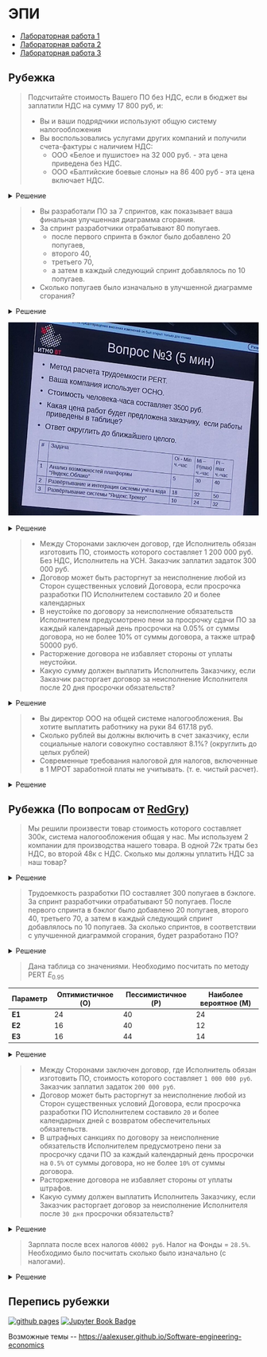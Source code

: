 # ЭПИ

- [Лабораторная работа 1](Lab1/Lab1_Юнусов_Лапин.pdf)
- [Лабораторная работа 2](Lab2/Lab2_Юнусов_Лапин.pdf)
- [Лабораторная работа 3](Lab3/Lab3_Юнусов_Лапин.pdf)

## Рубежка

> Подсчитайте стоимость Вашего ПО без НДС, если в бюджет вы заплатили НДС на сумму 17 800 руб, и:
> - Вы и ваши подрядчики используют общую систему налогообложения
> - Вы воспользовались услугами других компаний и получили счета-фактуры с наличием НДС:
>	- ООО «Белое и пушистое» на 32 000 руб. - эта цена приведена без НДС.
>	- ООО «Балтийские боевые слоны» на 86 400 руб - эта цена включает НДС.

<details>
    <summary>Решение</summary>

1. **Первая компания**:
   - **Расходы без НДС**: 32 000 рублей
   - **Стоимость без НДС (но она его все равно заплатила)**: 
     - **Входящий НДС**: 32 000 × 0.2 = 6 400 рублей
2. **Вторая компания**:
   - **Расходы с НДС**: 86 400 рублей
   - **НДС включен в стоимость**: 
     - **База без НДС**: 86 400 ÷ 1.20 = 72 000 рублей
     - **Входящий НДС**: 86 400 - 72 000 = 14 400 рублей

3. **Расчёт НДС к уплате**
    - X × 0.2 = 6 400 + 14 400 + 17 800 = 38 600 рублей
    - X = 38 600 ÷ 0.2 = 193 000 рублей

### Ответ

$\fbox{193 000 рублей}$

</details>

> - Вы разработали ПО за 7 спринтов, как показывает ваша финальная улучшенная диаграмма сгорания.
> - За спринт разработчики отрабатывают 80 попугаев.
>   - после первого спринта в бэклог было добавлено 20 попугаев,
>   - второго 40,
>   - третьего 70,
>   - а затем в каждый следующий спринт добавлялось по 10 попугаев.
> - Сколько попугаев было изначально в улучшенной диаграмме сгорания?

<details>
    <summary>Решение</summary>

1. Общее количество выполненных задач за 7 спринтов:
`7 × 80 = 560`
1. Добавленные задачи после каждого спринта:
> «Все попугаи, я говорил на лекции, не могут накидываться никак иначе, кроме как перед спринтом в текущий спринт»
> © Клименков С.В.

|№|Добавлено|
|---|---|
|1| 20 |
|2| 40 |
|3| 70 |
|4| 10 |
|5| 10 |
|6| 10 |
|7| 0 |
|Итого|160|
1. Начальный бэклог:
`560 - 160 = 400`

### Ответ

$\fbox{400}$

</details>

![q3](./images/q3.jpeg)

<details>
    <summary>Решение</summary>

| $O_i$ | $M_i$ | $P_i$ | $E_i$ | $СКО_i$ | $СКО_i^2$ |
|---|---|---|---|---|---|
| $5$ | $30$ | $40$ | $\frac{55}{2}$ | $\frac{35}{6}$ | $\frac{1225}{36}$ |
| $18$ | $32$ | $50$ | $\frac{98}{3}$ | $\frac{16}{3}$ | $\frac{256}{9}$ |
| $10$ | $24$ | $32$ | $23$ | $\frac{11}{3}$ | $\frac{121}{9}$ |

$\sum E_i = \frac{499}{6}$

$СКО^2 = \sqrt{\frac{1225}{36} + \frac{256}{9} + \frac{121}{9}} = 8.71$

$E_{95} = \frac{499}{6} + 2 \cdot 8.71 = 100.6$

Цена без НДС = $100.6 \cdot 3500 = 352074.4529 руб$

Цена с НДС = $100.6 \cdot 1.2 = 422489.3435 руб$

### Ответ

$\fbox{422 489 руб}$

</details>

> - Между Сторонами заключен договор, где Исполнитель обязан изготовить ПО, стоимость которого составляет 1 200 000 руб. Без НДС, Исполнитель на УСН. Заказчик заплатил задаток 300 000 руб.
> - Договор может быть расторгнут за неисполнение любой из Сторон существенных условий Договора, если просрочка разработки ПО
Исполнителем составило 20 и более календарных
> - В неустойке по договору за неисполнение обязательств
Исполнителем предусмотрено пени за просрочку сдачи ПО за каждый календарный день просрочки на 0.05% от суммы договора, но не более 10% от суммы договора, а также штраф 50000 руб.
> - Расторжение договора не избавляет стороны от уплаты неустойки.
> - Какую сумму должен выплатить Исполнитель Заказчику, если
Заказчик расторгает договор за неисполнение Исполнителя после
20 дня просрочки обязательств?

<details>
    <summary>Решение</summary>

- Всего `1 200 000 руб`
- Задаток `300 00 руб` (Задаток возвращается в двойном размере ([Лекция 6](https://www.youtube.com/watch?v=oq5hT2W4swM&list=PLBWafxh1dFuy5v7wAueiVTuIiroN4TZAo&index=7&t=1h19m31s)))
- Штраф `50 000 руб`
- Просрок `20`
- Пени `1 200 000 × 0.05% = 600 руб/день`
    - Всего `600 × 20 = 12000 руб`, что меньше 10%.
- Итого `300 000 × 2 + 12 000 + 50 000 руб = 662 000 руб`

### Ответ

$\fbox{662 000 руб}$

</details>

> - Вы директор ООО на общей системе налогообложения. Вы хотите выплатить работнику на руки 84 617.18 руб.
> - Сколько рублей вы должны включить в счет заказчику, если социальные налоги совокупно составляют 8.1%? (округлить до целых рублей)
> - Современные требования налоговой для налогов, включенные в 1 МРОТ заработной платы не учитывать. (т. е. чистый расчет).

<details>
    <summary>Решение</summary>

- Счет: `84 617.18 ÷ 0.87 × 1.081 × 1.2 = 126 167.1332 руб`

### Ответ

$\fbox{126 167 руб}$

</details>

## Рубежка (По вопросам от [RedGry](https://github.com/RedGry/ITMO/tree/master/Economics%20Software%20Engineering))

> Мы решили произвести товар стоимость которого составляет 300к, система налогообложения общая у нас. Мы используем 2 компании для производства нашего товара. В одной 72к траты без НДС, во второй 48к с НДС. Сколько мы должны уплатить НДС за наш товар?

<details>
    <summary>Решение</summary>

Для расчёта НДС, который необходимо уплатить при продаже товара стоимостью 300 000 рублей на общей системе налогообложения, нужно учитывать как исходящий НДС (от продаж), так и входящий НДС (от расходов).

**Шаг 1: Определение исходящего НДС (от продажи)**

- **Продажная цена без НДС**: 300 000 рублей
- **Ставка НДС**: 20%
- **Исходящий НДС**: 300 000 × 20% = 60 000 рублей

**Шаг 2: Определение входящего НДС (от расходов)**

1. **Первая компания**:
   - **Расходы без НДС**: 72 000 рублей
   - **Стоимость без НДС (но она его все равно заплатила)**: 
     - **Входящий НДС**: 72 000 × 0.2 = 14 400 рублей

2. **Вторая компания**:
   - **Расходы с НДС**: 48 000 рублей
   - **НДС включен в стоимость**: 
     - **База без НДС**: 48 000 ÷ 1.20 = 40 000 рублей
     - **Входящий НДС**: 48 000 - 40 000 = 8 000 рублей

**Шаг 3: Расчёт НДС к уплате**

- **НДС к уплате** = **Исходящий НДС** - **Входящий НДС** = 60 000 - 8 000 - 14 400= **37 600 рублей**

### Ответ

$\fbox{37 600 рублей}$
</details>

> Трудоемкость разработки ПО составляет 300 попугаев в бэклоге. За спринт разработчики отрабатывают 50 попугаев. После первого спринта в бэклог было добавлено 20 попугаев, второго 40, третьего 70, а затем в каждый следующий спринт добавлялось по 10 попугаев. За сколько спринтов, в соответствии с улучшенной диаграммой сгорания, будет разработано ПО?

<details>
    <summary>Решение</summary>

Чтобы определить, за сколько спринтов будет разработано ПО с учетом добавления новых попугаев в бэклог после каждого спринта, рассмотрим процесс пошагово.

### Исходные данные

- **Начальный бэклог:** 300 попугаев
- **Скорость разработки:** 50 попугаев за спринт
- **Добавления в бэклог:**
  - После 1-го спринта: +20 попугаев
  - После 2-го спринта: +40 попугаев
  - После 3-го спринта: +70 попугаев
  - Начиная с 4-го спринта и далее: +10 попугаев после каждого спринта

### Пошаговый расчет

| Спринт | Начальный бэклог | Разработано | Остаток до добавления | Добавлено | Итоговый бэклог |
|--------|-------------------|-------------|------------------------|-----------|------------------|
| 1      | 300               | 50          | 250                    | +20       | 270              |
| 2      | 270               | 50          | 220                    | +40       | 260              |
| 3      | 260               | 50          | 210                    | +70       | 280              |
| 4      | 280               | 50          | 230                    | +10       | 240              |
| 5      | 240               | 50          | 190                    | +10       | 200              |
| 6      | 200               | 50          | 150                    | +10       | 160              |
| 7      | 160               | 50          | 110                    | +10       | 120              |
| 8      | 120               | 50          | 70                     | +10       | 80               |
| 9      | 80                | 50          | 30                     | +10       | 40               |
| 10     | 40                | 40          | 0                      | —         | 0                |

### Подробное объяснение

1. **Спринты 1-3:** На начальных этапах добавление попугаев увеличается значительными плюсами (20, 40, 70 попугаев соответственно).
2. **Спринты 4 и далее:** Добавление стабилизируется на уровне 10 попугаев за спринт.
3. **Итого:** К 10-му спринту весь бэклог будет успешно отработан, и ПО будет завершено.

### Ответ

$\fbox{10 спринтов}$

</details>

> Дана таблица со значениями.
Необходимо посчитать по методу PERT $E_{0.95}$

| Параметр   | Оптимистичное (O) | Пессимистичное (P) | Наиболее вероятное (M) |  
|------------|--------------------|---------------------|------------------------|
| **E1**     | 24                | 40                 | 24                    |
| **E2**     | 16                | 40                 | 12                    |
| **E3**     | 16                | 44                 | 14                    |

<details>
    <summary>Решение</summary>

---
$E_1 = \frac{24+40+4\cdot 24}{6}= \frac{80}{3}$

$E_2 = \frac{16+40+4\cdot 12}{6}= \frac{52}{3}$

$E_3 = \frac{16+44+4\cdot 14}{6}= \frac{58}{3}$

$E = \frac{80}{3} + \frac{52}{3} + \frac{58}{3} = \frac{190}{3}$

---
$СКО_1 = \frac{40-24}{6}=\frac{8}{3}$

$СКО_2 = \frac{40-16}{6}=4$

$СКО_3 = \frac{44-16}{6}=\frac{14}{3}$

$СКО = \sqrt{СКО_1^2 + СКО_2^2 + СКО_3^2} = \frac{2\sqrt{101}}{3}$

---

$E_{0.95} = E + 2\cdot СКО = \frac{190}{3} + 2\cdot \frac{2\sqrt{101}}{3} = 76.73$

### Ответ

$\fbox{77}$
</details>


> - Между Сторонами заключен договор, где Исполнитель обязан изготовить ПО, стоимость которого составляет `1 000 000 руб`. Заказчик заплатил задаток `200 000 руб`.
> - Договор может быть расторгнут за неисполнение любой из Сторон существенных условий Договора, если просрочка разработки ПО Исполнителем составило `20` и более календарных дней с возвратом обеспечительных обязательств.
> - В штрафных санкциях по договору за неисполнение обязательств Исполнителем предусмотрено пени за просрочку сдачи ПО за каждый календарный день просрочки на `0.5%` от суммы договора, но не более `10%` от суммы договора.
> - Расторжение договора не избавляет стороны от уплаты штрафов.
> - Какую сумму должен выплатить Исполнитель Заказчику, если Заказчик расторгает договор за неисполнение Исполнителя после `30 дня` просрочки обязательств?

<details>
    <summary>Решение</summary>
Разберёмся по шагам:

1) Базовая сумма договора: 1 000 000 руб.  
2) Задаток (или иное обеспечительное обязательство), уплаченный Заказчиком Исполнителю: 200 000 руб.

   Задаток возвращается в двойном размере ([Лекция 6](https://www.youtube.com/watch?v=oq5hT2W4swM&list=PLBWafxh1dFuy5v7wAueiVTuIiroN4TZAo&index=7&t=1h19m31s)) = 400 000 руб.
4) Штрафные санкции по договору: 0,5 % в день от суммы договора за просрочку, но не более 10 % от суммы всего договора.  
   • 0,5 % от 1 000 000 руб. = 5 000 руб. в день  
   • За 30 дней просрочки «чистая» неустойка составила бы 30 × 5 000 = 150 000 руб.,  
     однако по условию договора максимум — 10 %, то есть 100 000 руб.  
5) Возможность расторжения при просрочке ≥ 20 дней с возвратом обеспечительных обязательств означает, что Исполнитель обязан вернуть задаток (200 000 руб.) и уплатить начисленную неустойку (100 000 руб.).  
6) Итого Исполнитель должен выплатить Заказчику:  
   $ 400000 руб$. (возврат задатка)  
   $+ 100000 руб$. (штраф за просрочку, ограниченный 10 %)  
   $= 500000 руб$.
### Ответ

$\fbox{500 000 руб}$
</details>

> Зарплата после всех налогов `40002 руб`. Налог на Фонды = `28.5%`. Необходимо было посчитать сколько было изначально (с налогами).

<details>
    <summary>Решение</summary>

<details>
    <summary>Подробно:</summary>
Шаг 1. Определяем «грязную» заработную плату (базу для НДФЛ)
Чистая зарплата = 40002 руб

Чистая зарплата = Грязная зарплата × (1 – 13%)

40 002 = Грязная зарплата × 0,87

Отсюда
Грязная зарплата = 40 002 / 0,87 ≈ 45 979,31 руб.

Шаг 2. Рассчитываем страховые взносы (28.5% от «грязной»)

Взносы в фонды = 45 979,31 × 0,285 ≈ 13104,10 руб.

Грязная зарплата + Взносы в фонды = 45 979,3 + 13104,10 ≈ 59083,41 руб

Шаг 3. Рассчитываем НДС (20%)

НДС = 59083,41 × 0,2 ≈ 11816,68 руб

Итого:

Грязная зарплата + Взносы в фонды + НДС = 59083,41 + 11816,68 ≈ 70900 руб
</details>
<details>
    <summary>Коротко:</summary>
Изначально = (40002 / 0,87) × 1.285 × 1.2 = 70900 руб
</details>

### Ответ

$\fbox{70900 руб}$
</details>

## Перепись рубежки

[![github pages](https://github.com/AaLexUser/Software-engineering-economics/actions/workflows/jupyterbook.yaml/badge.svg)](https://github.com/AaLexUser/Software-engineering-economics/actions/workflows/jupyterbook.yaml)
[![Jupyter Book Badge](https://jupyterbook.org/badge.svg)](https://aalexuser.github.io/Software-engineering-economics)

Возможные темы -- https://aalexuser.github.io/Software-engineering-economics

